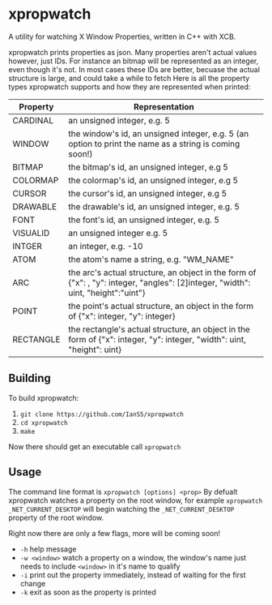 # xpropwatch


A utility for watching X Window Properties, written in C++ with XCB.

xpropwatch prints properties as json. Many properties aren't actual values however, just IDs.
For instance an bitmap will be represented as an integer, even though it's not.
In most cases these IDs are better, becuase the actual structure is large, and could take a while to fetch
Here is all the property types xpropwatch supports and how they are represented when printed:

| Property  | Representation                                                                                                                            |
|-----------|-------------------------------------------------------------------------------------------------------------------------------------------|
| CARDINAL  | an unsigned integer, e.g. 5                                                                                                               |
| WINDOW    | the window's id, an unsigned integer, e.g. 5 (an option to print the name as a string is coming soon!)                                    |
| BITMAP    | the bitmap's id, an unsigned integer, e.g 5                                                                                               |
| COLORMAP  | the colormap's id, an unsigned integer, e.g 5                                                                                             |
| CURSOR    | the cursor's id, an unsigned integer, e.g 5                                                                                               |
| DRAWABLE  | the drawable's id, an unsigned integer, e.g. 5                                                                                            |
| FONT      | the font's id, an unsigned integer, e.g. 5                                                                                                |
| VISUALID  | an unsigned integer e.g. 5                                                                                                                |
| INTGER    | an integer, e.g. -10                                                                                                                      |
| ATOM      | the atom's name a string, e.g. "WM_NAME"                                                                                                  |
| ARC       | the arc's actual structure, an object in the form of {"x": <integer>, "y": integer, "angles": [2]integer, "width": uint, "height":"uint"} |
| POINT     | the point's actual structure, an object in the form of {"x": integer, "y": integer}                                                       |
| RECTANGLE | the rectangle's actual structure, an object in the form of {"x": integer, "y": integer, "width": uint, "height": uint}                    |
## Building

To build xpropwatch:

1. `git clone https://github.com/IanS5/xpropwatch`
2. `cd xpropwatch`
3. `make`

Now there should get an executable call `xpropwatch`

## Usage

The command line format is `xpropwatch [options] <prop>`
By defualt xpropwatch watches a property on the root window, for example
`xpropwatch _NET_CURRENT_DESKTOP` will begin watching the `_NET_CURRENT_DESKTOP` 
property of the root window.

Right now there are only a few flags, more will be coming soon!

- `-h` help message
- `-w <window>` watch a property on a window, the window's name just needs to include `<window>` in it's name to qualify
- `-i` print out the property immediately, instead of waiting for the first change
- `-k` exit as soon as the property is printed

